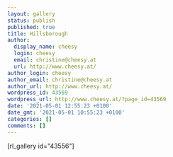 ```yaml
---
layout: gallery
status: publish
published: true
title: Hillsborough
author:
  display_name: cheesy
  login: cheesy
  email: christine@cheesy.at
  url: http://www.cheesy.at/
author_login: cheesy
author_email: christine@cheesy.at
author_url: http://www.cheesy.at/
wordpress_id: 43569
wordpress_url: http://www.cheesy.at/?page_id=43569
date: '2021-05-01 12:55:23 +0100'
date_gmt: '2021-05-01 10:55:23 +0100'
categories: []
comments: []
---
```

<!-- wp:paragraph -->
[rl\_gallery id="43556"]
<!-- /wp:paragraph -->
